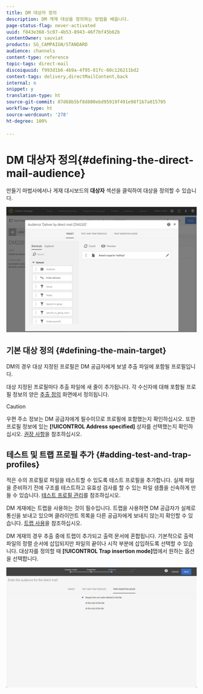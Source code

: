 ```yaml
---
title: DM 대상자 정의
description: DM 게재 대상을 정의하는 방법을 배웁니다.
page-status-flag: never-activated
uuid: f843e368-5c07-4b53-8943-46f7bf45b62b
contentOwner: sauviat
products: SG_CAMPAIGN/STANDARD
audience: channels
content-type: reference
topic-tags: direct-mail
discoiquuid: f993d1b6-4b9a-4f95-81fc-60c126211bd2
context-tags: delivery,directMailContent,back
internal: n
snippet: y
translation-type: ht
source-git-commit: 07d68b5bf8d800ebd95919f491e98f1b7a015705
workflow-type: ht
source-wordcount: '278'
ht-degree: 100%

---
```



# DM 대상자 정의{#defining-the-direct-mail-audience}

만들기 마법사에서나 게재 대시보드의 **대상자** 섹션을 클릭하여 대상을 정의할 수 있습니다.

![](assets/direct_mail_15.png)

## 기본 대상 정의 {#defining-the-main-target}

DM의 경우 대상 지정된 프로필은 DM 공급자에게 보낼 추출 파일에 포함될 프로필입니다.

대상 지정된 프로필마다 추출 파일에 새 줄이 추가됩니다. 각 수신자에 대해 포함될 프로필 정보의 양은 [추출 정의](../../channels/using/defining-the-direct-mail-content.md#defining-the-extraction) 화면에서 정의됩니다.

>[!CAUTION]
>
>우편 주소 정보는 DM 공급자에게 필수이므로 프로필에 포함했는지 확인하십시오. 또한 프로필 정보에 있는 **[!UICONTROL Address specified]** 상자를 선택했는지 확인하십시오. [권장 사항](../../channels/using/about-direct-mail.md#recommendations)을 참조하십시오.

## 테스트 및 트랩 프로필 추가 {#adding-test-and-trap-profiles}

적은 수의 프로필로 파일을 테스트할 수 있도록 테스트 프로필을 추가합니다. 실제 파일을 준비하기 전에 구조를 테스트하고 유효성 검사를 할 수 있는 파일 샘플을 신속하게 만들 수 있습니다. [테스트 프로필 관리](../../audiences/using/managing-test-profiles.md)를 참조하십시오.

DM 게재에는 트랩을 사용하는 것이 필수입니다. 트랩을 사용하면 DM 공급자가 실제로 통신을 보내고 있으며 클라이언트 목록을 다른 공급자에게 보내지 않는지 확인할 수 있습니다. [트랩 사용](../../sending/using/using-traps.md)을 참조하십시오.

DM 게재의 경우 추출 중에 트랩이 추가되고 출력 문서에 혼합됩니다. 기본적으로 출력 파일의 정렬 순서에 삽입되지만 파일의 끝이나 시작 부분에 삽입하도록 선택할 수 있습니다. 대상자를 정의할 때 **[!UICONTROL Trap insertion mode]**&#x200B;탭에서 원하는 옵션을 선택합니다.

![](assets/direct_mail_trap_insertion_mode.png)
